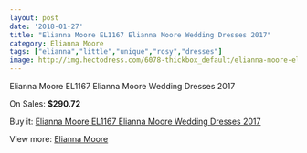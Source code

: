 ```yaml
---
layout: post
date: '2018-01-27'
title: "Elianna Moore EL1167 Elianna Moore Wedding Dresses 2017"
category: Elianna Moore
tags: ["elianna","little","unique","rosy","dresses"]
image: http://img.hectodress.com/6078-thickbox_default/elianna-moore-el1167-elianna-moore-wedding-dresses-2013.jpg
---
```

Elianna Moore EL1167 Elianna Moore Wedding Dresses 2017

On Sales: **$290.72**
<a href="https://www.hectodress.com/elianna-moore/2969-elianna-moore-el1167-elianna-moore-wedding-dresses-2013.html"><amp-img layout="responsive" width="600" height="600" src="//img.hectodress.com/6078-thickbox_default/elianna-moore-el1167-elianna-moore-wedding-dresses-2013.jpg" alt="Elianna Moore EL1167 Elianna Moore Wedding Dresses 2017 0" /></a>
<a href="https://www.hectodress.com/elianna-moore/2969-elianna-moore-el1167-elianna-moore-wedding-dresses-2013.html"><amp-img layout="responsive" width="600" height="600" src="//img.hectodress.com/6080-thickbox_default/elianna-moore-el1167-elianna-moore-wedding-dresses-2013.jpg" alt="Elianna Moore EL1167 Elianna Moore Wedding Dresses 2017 1" /></a>
<a href="https://www.hectodress.com/elianna-moore/2969-elianna-moore-el1167-elianna-moore-wedding-dresses-2013.html"><amp-img layout="responsive" width="600" height="600" src="//img.hectodress.com/6079-thickbox_default/elianna-moore-el1167-elianna-moore-wedding-dresses-2013.jpg" alt="Elianna Moore EL1167 Elianna Moore Wedding Dresses 2017 2" /></a>

Buy it: [Elianna Moore EL1167 Elianna Moore Wedding Dresses 2017](https://www.hectodress.com/elianna-moore/2969-elianna-moore-el1167-elianna-moore-wedding-dresses-2013.html "Elianna Moore EL1167 Elianna Moore Wedding Dresses 2017")

View more: [Elianna Moore](https://www.hectodress.com/52-elianna-moore "Elianna Moore")